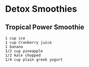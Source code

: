 # Detox Smoothies

## Tropical Power Smoothie

```
1 cup ice
1 cup Cranberry juice
1 banana
1/2 cup pineapple
1/2 kale chopped
1/4 cup plain greek yogurt
```
